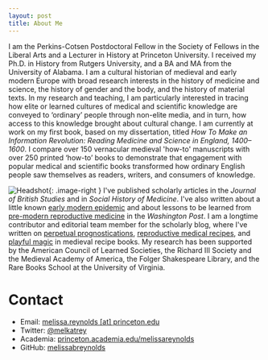 ```yaml
---
layout: post
title: About Me
---
```

<style type="text/css">
    .image-right {
      display: block;
      width: 235px;
      height: 235px;
      margin-left: 10px;
      margin-right: auto;
      float: right;
    }
    </style>
    
I am the Perkins-Cotsen Postdoctoral Fellow in the Society of Fellows in
the Liberal Arts and a Lecturer in History at Princeton University. I received my Ph.D. 
in History from Rutgers University, and a BA and MA from the University of Alabama. I am 
a cultural historian of medieval and early modern Europe with broad research interests in the 
history of medicine and science, the history of gender and the body, and the history of 
material texts. In my research and teaching, I am particularly interested in 
tracing how elite or learned cultures of medical and scientific knowledge are conveyed 
to ‘ordinary’ people through non-elite media, and in turn, how access to this knowledge
brought about cultural change. I am currently at work on my first book, based on my
dissertation, titled _How To Make an Information Revolution: Reading Medicine and Science 
in England, 1400–1600_. I compare over 150 vernacular medieval 'how-to' manuscripts 
with over 250 printed ‘how-to’ books to demonstrate that engagement 
with popular medical and scientific books transformed how ordinary English people saw 
themselves as readers, writers, and consumers of knowledge. 

![Headshot](https://avatars2.githubusercontent.com/u/69817007?s=460&u=b1acb5c1629bad199696e6007e3c2919322bea79&v=4){: .image-right } 
I've published scholarly articles in the _Journal of British Studies_ and in _Social History of Medicine_. I've also written
about a little known [early modern epidemic](https://www.washingtonpost.com/outlook/2020/03/18/communication-failures-pandemic-can-be-catastrophic/) 
and about lessons to be learned from [pre-modern reproductive medicine](https://www.washingtonpost.com/outlook/2019/05/09/key-lowering-americas-high-rates-maternal-mortality/) in the _Washington Post_. 
I am a longtime contributor and editorial team member for the scholarly blog, 
where I've written on [perpetual prognostications,](https://recipes.hypotheses.org/17522)
[reproductive medical recipes,](https://recipes.hypotheses.org/15134) and [playful magic](https://recipes.hypotheses.org/14220) in medieval recipe books. 
My research has been supported by the American Council of Learned Societies, the Richard III Society and the Medieval 
Academy of America, the Folger Shakespeare Library, and the Rare Books School at the 
University of Virginia. 



# Contact

* Email: [melissa.reynolds [at] princeton.edu](mailto:melissa.reynolds@princeton.edu)
* Twitter: [@melkatrey](http://www.twitter.com/melkatrey)
* Academia: [princeton.academia.edu/melissareynolds](https://princeton.academia.edu/MelissaReynolds)
* GitHub: [melissabreynolds](https://www.github.com/melissabreynolds)